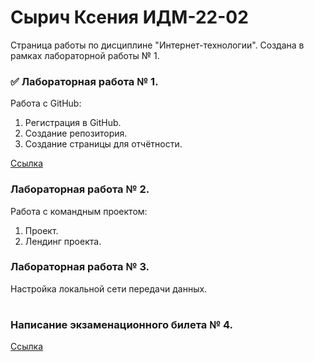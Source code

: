 # Сырич Ксения ИДМ-22-02
Страница работы по дисциплине "Интернет-технологии". Создана в рамках лабораторной работы № 1.

### ✅ Лабораторная работа № 1.

Работа с GitHub: 
1. Регистрация в GitHub.
2. Создание репозитория.
3. Создание страницы для отчётности.

[Ссылка](https://github.com/kxenki/IT_SyrichKseniia_22-02)

### Лабораторная работа № 2.

Работа с командным проектом:
1. Проект.
2. Лендинг проекта.

### Лабораторная работа № 3.

Настройка локальной сети передачи данных.

#
### Написание экзаменационного билета № 4.

[Ссылка](https://github.com/stankin/inet-2022/wiki/exam04)
